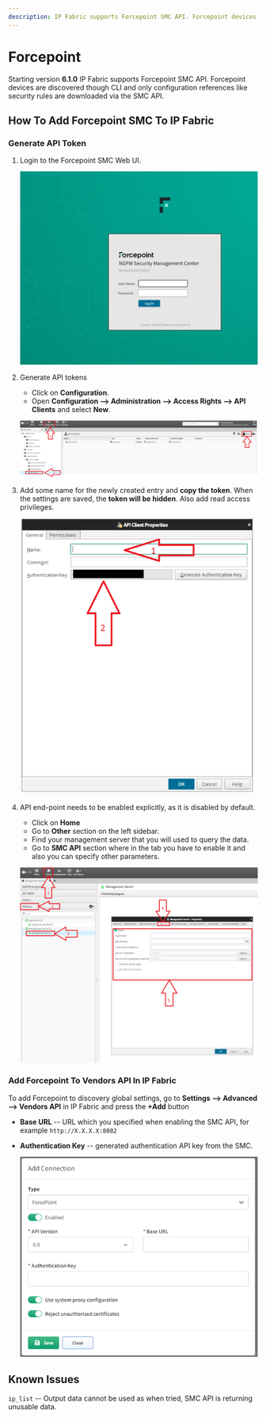 ```yaml
---
description: IP Fabric supports Forcepoint SMC API. Forcepoint devices are discovered though CLI and only configuration references like security rules are downloaded via the SMC API.
---
```


# Forcepoint

Starting version **6.1.0** IP Fabric supports Forcepoint SMC API. Forcepoint devices are discovered though CLI and only configuration references like security rules are downloaded via the SMC API.

## How To Add Forcepoint SMC To IP Fabric

### Generate API Token

1. Login to the Forcepoint SMC Web UI.

   ![Forcepoint login page](forcepoint/smc/forcepoint_login_page.png)

2. Generate API tokens

   - Click on **Configuration**.
   - Open **Configuration --> Administration --> Access Rights --> API Clients** and select **New**.

   ![location where to find the API key generation](forcepoint/smc/forcepoint_generate_api_token.png)

3. Add some name for the newly created entry and **copy the token**. When the settings are saved, the **token will be hidden**. Also add read access privileges.

   ![creating new API key](forcepoint/smc/forcepoint_generate_token.png)

4. API end-point needs to be enabled explicitly, as it is disabled by default.

   - Click on **Home**
   - Go to **Other** section on the left sidebar.
   - Find your management server that you will used to query the data.
   - Go to **SMC API** section where in the tab you have to enable it and also you can specify other parameters.

   ![enabling SMC API](forcepoint/smc/forcepoint_enable_api.png)

### Add Forcepoint To Vendors API In IP Fabric

To add Forcepoint to discovery global settings, go to **Settings --> Advanced --> Vendors API** in IP Fabric and press the **+Add** button

- **Base URL** -- URL which you specified when enabling the SMC API, for example `http://X.X.X.X:8082`
- **Authentication Key** -- generated authentication API key from the SMC.

  ![adding vendor](forcepoint/smc/forcepoint_ipf_add_vendor.png)

## Known Issues

`ip_list` -- Output data cannot be used as when tried, SMC API is returning unusable data.
